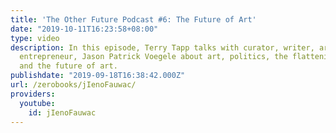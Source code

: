 ```yaml
---
title: 'The Other Future Podcast #6: The Future of Art'
date: "2019-10-11T16:23:58+08:00"
type: video
description: In this episode, Terry Tapp talks with curator, writer, artist, and creative
  entrepreneur, Jason Patrick Voegele about art, politics, the flattening of the world
  and the future of art.
publishdate: "2019-09-18T16:38:42.000Z"
url: /zerobooks/jIenoFauwac/
providers:
  youtube:
    id: jIenoFauwac
---
```

